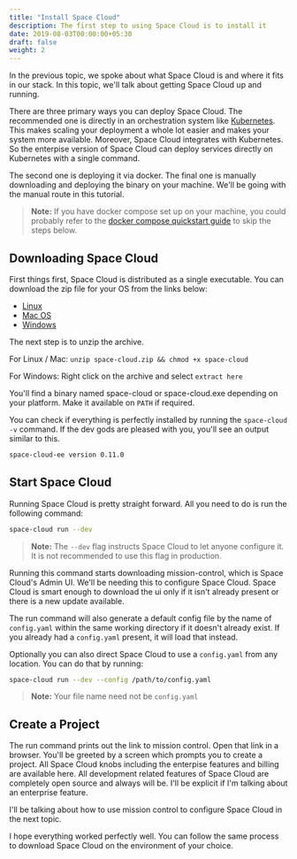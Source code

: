 ```yaml
---
title: "Install Space Cloud"
description: The first step to using Space Cloud is to install it
date: 2019-08-03T00:00:00+05:30
draft: false
weight: 2
---
```


In the previous topic, we spoke about what Space Cloud is and where it fits in our stack. In this topic, we'll talk about getting Space Cloud up and running.

There are three primary ways you can deploy Space Cloud. The recommended one is directly in an orchestration system like [Kubernetes](https://kubernetes.io). This makes scaling your deployment a whole lot easier and makes your system more available. Moreover, Space Cloud integrates with Kubernetes. So the enterpise version of Space Cloud can deploy services directly on Kubernetes with a single command.

The second one is deploying it via docker. The final one is manually downloading and deploying the binary on your machine. We'll be going with the manual route in this tutorial.

> **Note:** If you have docker compose set up on your machine, you could probably refer to the [docker compose quickstart guide](https://spaceuptech.com/docs/quick-start/docker-compose) to skip the steps below.

## Downloading Space Cloud

First things first, Space Cloud is distributed as a single executable. You can download the zip file for your OS from the links below:

- [Linux](https://storage.googleapis.com/space-cloud/linux/space-cloud.zip)
- [Mac OS](https://storage.googleapis.com/space-cloud/darwin/space-cloud.zip)
- [Windows](https://storage.googleapis.com/space-cloud/windows/space-cloud.zip)


The next step is to unzip the archive.

For Linux / Mac: `unzip space-cloud.zip && chmod +x space-cloud`

For Windows: Right click on the archive and select `extract here`

You'll find a binary named space-cloud or space-cloud.exe depending on your platform. Make it available on `PATH` if required.


You can check if everything is perfectly installed by running the `space-cloud -v` command. If the dev gods are pleased with you, you'll see an output similar to this.

```bash
space-cloud-ee version 0.11.0
```

## Start Space Cloud

Running Space Cloud is pretty straight forward. All you need to do is run the following command:

```bash
space-cloud run --dev
```

> **Note:** The `--dev` flag instructs Space Cloud to let anyone configure it. It is not recommended to use this flag in production.

Running this command starts downloading mission-control, which is Space Cloud's Admin UI. We'll be needing this to configure Space Cloud. Space Cloud is smart enough to download the ui only if it isn't already present or there is a new update available.

The run command will also generate a default config file by the name of `config.yaml` within the same working directory if it doesn't already exist. If you already had a `config.yaml` present, it will load that instead.

Optionally you can also direct Space Cloud to use a `config.yaml` from any location. You can do that by running:

```bash
space-cloud run --dev --config /path/to/config.yaml
```

> **Note:** Your file name need not be `config.yaml`

## Create a Project

The run command prints out the link to mission control. Open that link in a browser. You'll be greeted by a screen which prompts you to create a project. All Space Cloud knobs including the enterpise features and billing are available here. All development related features of Space Cloud are completely open source and always will be. I'll be explicit if I'm talking about an enterprise feature. 

I'll be talking about how to use mission control to configure Space Cloud in the next topic.

I hope everything worked perfectly well. You can follow the same process to download Space Cloud on the environment of your choice. 
